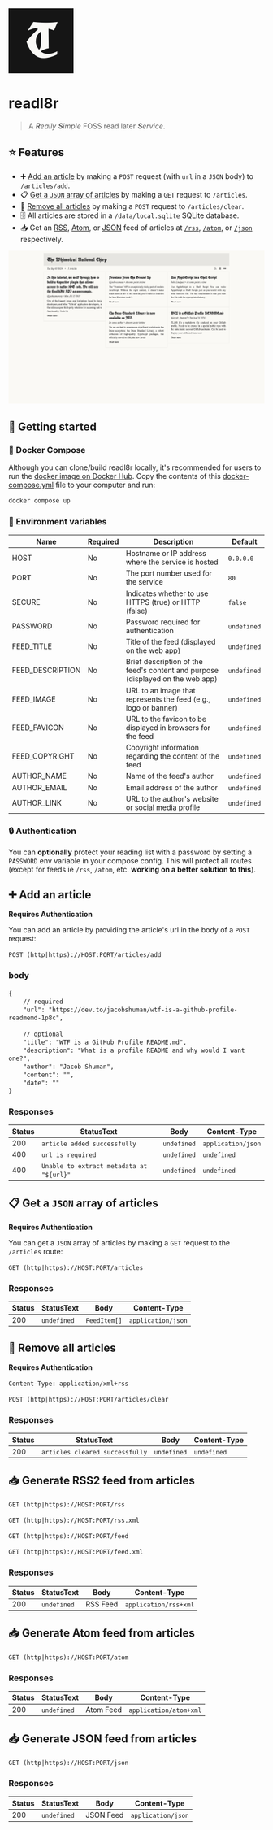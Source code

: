 <picture>
	<source media="(prefers-color-scheme: dark)" srcset="./static/favicon-light.svg" />
	<img alt="logo" src="./static/favicon-dark.svg" width="128px" />
</picture>

# readl8r

> A _**R**eally **S**imple_ FOSS read later _**S**ervice_.

## :star: Features

- :heavy_plus_sign: [Add an article](#add-an-article) by making a `POST` request (with `url` in a `JSON` body) to `/articles/add`.
- :clipboard: [Get a `JSON` array of articles](#get-a-json-array-of-articles) by making a `GET` request to `/articles`.
- :no_entry_sign: [Remove all articles](#remove-all-articles) by making a `POST` request to `/articles/clear`.
- :file_cabinet: All articles are stored in a `/data/local.sqlite` SQLite database.
- :inbox_tray: Get an [RSS](https://www.rssboard.org/rss-specification), [Atom](https://validator.w3.org/feed/docs/atom.html), or [JSON](https://www.jsonfeed.org/) feed of articles at [`/rss`](#generate-rss2-feed-from-articles), [`/atom`](#generate-atom-feed-from-articles), or [`/json`](#generate-json-feed-from-articles) respectively.

<picture>
	<source media="(prefers-color-scheme: dark)" srcset="./screenshots/home-dark.jpeg" />
	<img alt="home page screenshot" src="./screenshots/home-light.jpeg"  />
</picture>

## :rocket: Getting started

### :ship: Docker Compose

Although you can clone/build readl8r locally, it's recommended for users to run the [docker image on Docker Hub](https://hub.docker.com/r/jacobshuman/readl8r). Copy the contents of this [docker-compose.yml](./docker-compose.yml) file to your computer and run:

```bash
docker compose up
```

### :palm_tree: Environment variables

| Name             | Required | Description                                                                    | Default     |
| ---------------- | -------- | ------------------------------------------------------------------------------ | ----------- |
| HOST             | No       | Hostname or IP address where the service is hosted                             | `0.0.0.0`   |
| PORT             | No       | The port number used for the service                                           | `80`        |
| SECURE           | No       | Indicates whether to use HTTPS (true) or HTTP (false)                          | `false`     |
| PASSWORD         | No       | Password required for authentication                                           | `undefined` |
| FEED_TITLE       | No       | Title of the feed (displayed on the web app)                                   | `undefined` |
| FEED_DESCRIPTION | No       | Brief description of the feed's content and purpose (displayed on the web app) | `undefined` |
| FEED_IMAGE       | No       | URL to an image that represents the feed (e.g., logo or banner)                | `undefined` |
| FEED_FAVICON     | No       | URL to the favicon to be displayed in browsers for the feed                    | `undefined` |
| FEED_COPYRIGHT   | No       | Copyright information regarding the content of the feed                        | `undefined` |
| AUTHOR_NAME      | No       | Name of the feed's author                                                      | `undefined` |
| AUTHOR_EMAIL     | No       | Email address of the author                                                    | `undefined` |
| AUTHOR_LINK      | No       | URL to the author's website or social media profile                            | `undefined` |

### :lock: Authentication

You can **optionally** protect your reading list with a password by setting a `PASSWORD` env variable in your compose config. This will protect all routes (except for feeds ie `/rss`, `/atom`, etc. **working on a better solution to this**).

## :heavy_plus_sign: Add an article

**Requires Authentication**

You can add an article by providing the article's url in the body of a `POST` request:

`POST (http|https)://HOST:PORT/articles/add`

### body

```jsonc
{
	// required
	"url": "https://dev.to/jacobshuman/wtf-is-a-github-profile-readmemd-1p8c",

	// optional
	"title": "WTF is a GitHub Profile README.md",
	"description": "What is a profile README and why would I want one?",
	"author": "Jacob Shuman",
	"content": "",
	"date": ""
}
```

### Responses

| Status | StatusText                               | Body        | Content-Type       |
| ------ | ---------------------------------------- | ----------- | ------------------ |
| 200    | `article added successfully`             | `undefined` | `application/json` |
| 400    | `url is required`                        | `undefined` | `undefined`        |
| 400    | `Unable to extract metadata at "${url}"` | `undefined` | `undefined`        |

## :clipboard: Get a `JSON` array of articles

**Requires Authentication**

You can get a `JSON` array of articles by making a `GET` request to the `/articles` route:

`GET (http|https)://HOST:PORT/articles`

### Responses

| Status | StatusText  | Body         | Content-Type       |
| ------ | ----------- | ------------ | ------------------ |
| 200    | `undefined` | `FeedItem[]` | `application/json` |

## :no_entry_sign: Remove all articles

**Requires Authentication**

`Content-Type: application/xml+rss`

`POST (http|https)://HOST:PORT/articles/clear`

### Responses

| Status | StatusText                      | Body        | Content-Type |
| ------ | ------------------------------- | ----------- | ------------ |
| 200    | `articles cleared successfully` | `undefined` | `undefined`  |

## :inbox_tray: Generate RSS2 feed from articles

`GET (http|https)://HOST:PORT/rss`

`GET (http|https)://HOST:PORT/rss.xml`

`GET (http|https)://HOST:PORT/feed`

`GET (http|https)://HOST:PORT/feed.xml`

### Responses

| Status | StatusText  | Body     | Content-Type          |
| ------ | ----------- | -------- | --------------------- |
| 200    | `undefined` | RSS Feed | `application/rss+xml` |

## :inbox_tray: Generate Atom feed from articles

`GET (http|https)://HOST:PORT/atom`

### Responses

| Status | StatusText  | Body      | Content-Type           |
| ------ | ----------- | --------- | ---------------------- |
| 200    | `undefined` | Atom Feed | `application/atom+xml` |

## :inbox_tray: Generate JSON feed from articles

`GET (http|https)://HOST:PORT/json`

### Responses

| Status | StatusText  | Body      | Content-Type       |
| ------ | ----------- | --------- | ------------------ |
| 200    | `undefined` | JSON Feed | `application/json` |
